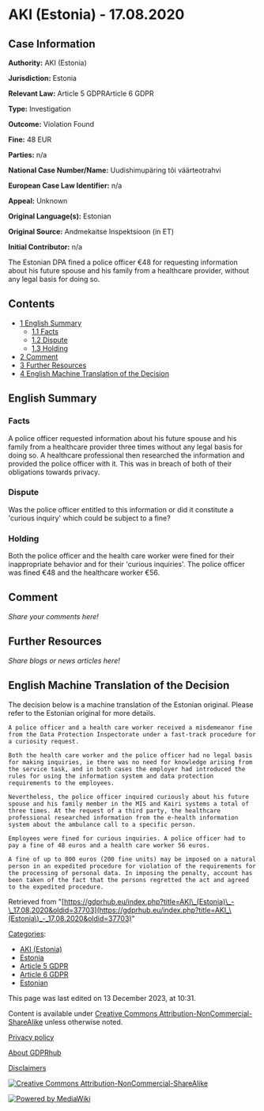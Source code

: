 # AKI (Estonia) - 17.08.2020

## Case Information

**Authority:** AKI (Estonia)

**Jurisdiction:** Estonia

**Relevant Law:** Article 5 GDPRArticle 6 GDPR

**Type:** Investigation

**Outcome:** Violation Found

**Fine:** 48 EUR

**Parties:** n/a

**National Case Number/Name:** Uudishimupäring tõi väärteotrahvi

**European Case Law Identifier:** n/a

**Appeal:** Unknown

**Original Language(s):** Estonian

**Original Source:** Andmekaitse Inspektsioon (in ET)

**Initial Contributor:** n/a

The Estonian DPA fined a police officer €48 for requesting information about his future spouse and his family from a healthcare provider, without any legal basis for doing so.

## Contents

*   [1 English Summary](#English_Summary)
    *   [1.1 Facts](#Facts)
    *   [1.2 Dispute](#Dispute)
    *   [1.3 Holding](#Holding)
*   [2 Comment](#Comment)
*   [3 Further Resources](#Further_Resources)
*   [4 English Machine Translation of the Decision](#English_Machine_Translation_of_the_Decision)

## English Summary

### Facts

A police officer requested information about his future spouse and his family from a healthcare provider three times without any legal basis for doing so. A healthcare professional then researched the information and provided the police officer with it. This was in breach of both of their obligations towards privacy.

### Dispute

Was the police officer entitled to this information or did it constitute a 'curious inquiry' which could be subject to a fine?

### Holding

Both the police officer and the health care worker were fined for their inappropriate behavior and for their 'curious inquiries'. The police officer was fined €48 and the healthcare worker €56.

## Comment

_Share your comments here!_

## Further Resources

_Share blogs or news articles here!_

## English Machine Translation of the Decision

The decision below is a machine translation of the Estonian original. Please refer to the Estonian original for more details.

```
A police officer and a health care worker received a misdemeanor fine from the Data Protection Inspectorate under a fast-track procedure for a curiosity request.
 
Both the health care worker and the police officer had no legal basis for making inquiries, ie there was no need for knowledge arising from the service task, and in both cases the employer had introduced the rules for using the information system and data protection requirements to the employees.

Nevertheless, the police officer inquired curiously about his future spouse and his family member in the MIS and Kairi systems a total of three times. At the request of a third party, the healthcare professional researched information from the e-health information system about the ambulance call to a specific person.

Employees were fined for curious inquiries. A police officer had to pay a fine of 48 euros and a health care worker 56 euros.

A fine of up to 800 euros (200 fine units) may be imposed on a natural person in an expedited procedure for violation of the requirements for the processing of personal data. In imposing the penalty, account has been taken of the fact that the persons regretted the act and agreed to the expedited procedure.

```

Retrieved from "[https://gdprhub.eu/index.php?title=AKI\_(Estonia)\_-\_17.08.2020&oldid=37703](https://gdprhub.eu/index.php?title=AKI_\(Estonia\)_-_17.08.2020&oldid=37703)"

[Categories](/index.php?title=Special:Categories "Special:Categories"):

*   [AKI (Estonia)](/index.php?title=Category:AKI_\(Estonia\) "Category:AKI (Estonia)")
*   [Estonia](/index.php?title=Category:Estonia "Category:Estonia")
*   [Article 5 GDPR](/index.php?title=Category:Article_5_GDPR "Category:Article 5 GDPR")
*   [Article 6 GDPR](/index.php?title=Category:Article_6_GDPR "Category:Article 6 GDPR")
*   [Estonian](/index.php?title=Category:Estonian "Category:Estonian")

This page was last edited on 13 December 2023, at 10:31.

Content is available under [Creative Commons Attribution-NonCommercial-ShareAlike](https://creativecommons.org/licenses/by-nc-sa/4.0/) unless otherwise noted.

[Privacy policy](/index.php?title=GDPRhub:Privacy_policy)

[About GDPRhub](/index.php?title=GDPRhub:About)

[Disclaimers](/index.php?title=GDPRhub:General_disclaimer)

[![Creative Commons Attribution-NonCommercial-ShareAlike](/resources/assets/licenses/cc-by-nc-sa.png)](https://creativecommons.org/licenses/by-nc-sa/4.0/)

[![Powered by MediaWiki](/resources/assets/poweredby_mediawiki_88x31.png)](https://www.mediawiki.org/)